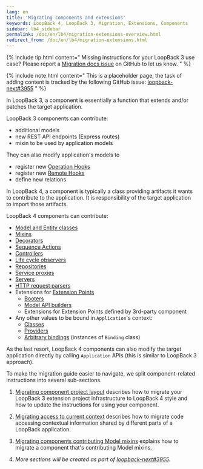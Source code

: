 ```yaml
---
lang: en
title: 'Migrating components and extensions'
keywords: LoopBack 4, LoopBack 3, Migration, Extensions, Components
sidebar: lb4_sidebar
permalink: /doc/en/lb4/migration-extensions-overview.html
redirect_from: /doc/en/lb4/migration-extensions.html
---
```


{% include tip.html content="
Missing instructions for your LoopBack 3 use case? Please report a [Migration docs issue](https://github.com/strongloop/loopback-next/issues/new?labels=question,Migration,Docs&template=Migration_docs.md) on GitHub to let us know.
" %}

{% include note.html content="
This is a placeholder page, the task of adding content is tracked by the
following GitHub issue:
[loopback-next#3955](https://github.com/strongloop/loopback-next/issues/3955)
" %}

In LoopBack 3, a component is essentially a function that extends and/or patches
the target application.

LoopBack 3 components can contribute:

- additional models
- new REST API endpoints (Express routes)
- mixin to be used by application models

They can also modify application's models to

- register new
  [Operation Hooks](https://loopback.io/doc/en/lb3/Operation-hooks.html)
- register new [Remote Hooks](https://loopback.io/doc/en/lb3/Remote-hooks.html)
- define new relations

In LoopBack 4, a component is typically a class providing artifacts it wants to
contribute to the application. It is responsibility of the target application to
import those artifacts.

LoopBack 4 components can contribute:

- [Model and Entity classes](../../Model.md)
- [Mixins](../../Mixin.md)
- [Decorators](../../Creating-decorators.md)
- [Sequence Actions](../../Sequence.md#actions)
- [Controllers](../../Controllers.md)
- [Life cycle observers](../../Extension-life-cycle.md)
- [Repositories](../../Repositories.md)
- [Service proxies](../../Calling-other-APIs-and-Web-Services.md)
- [Servers](../../Creating-servers.md)
- [HTTP request parsers](../../Extending-request-body-parsing.md)
- Extensions for [Extension Points](../../Extension-point-and-extensions.md)
  - [Booters](../../Booting-an-Application.md#custom-booters)
  - [Model API builders](../../Extending-Model-API-builder.md)
  - Extensions for Extension Points defined by 3rd-party component
- Any other values to be bound in `Application`'s context:
  - [Classes](../../Binding.md#a-class)
  - [Providers](../../Binding.md#a-provider)
  - [Arbitrary bindings](../../Binding.md) (instances of `Binding` class)

As the last resort, LoopBack 4 components can also modify the target application
directly by calling `Application` APIs (this is similar to LoopBack 3 approach).

To make the migration guide easier to navigate, we split component-related
instructions into several sub-sections.

1. [Migrating component project layout](./project-layout.md) describes how to
   migrate your LoopBack 3 extension project infrastructure to LoopBack 4 style
   and how to update the instructions for using your component.

1. [Migrating access to current context](./current-context.md) describes how to
   migrate code accessing contextual information shared by different parts of a
   LoopBack application.

1. [Migrating components contributing Model mixins](./mixins) explains how to
   migrate a component that's contributing Model mixins.

1. _More sections will be created as part of
   [loopback-next#3955](https://github.com/strongloop/loopback-next/issues/3955)._
